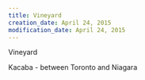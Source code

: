 ```yaml
---
title: Vineyard
creation_date: April 24, 2015
modification_date: April 24, 2015
---
```



Vineyard

Kacaba - between Toronto and Niagara 
